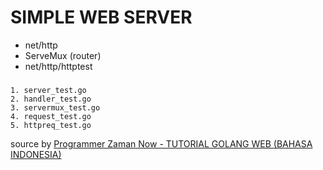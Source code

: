 # SIMPLE WEB SERVER 

- net/http
- ServeMux (router)
- net/http/httptest

### 

    1. server_test.go
    2. handler_test.go
    3. servermux_test.go
    4. request_test.go
    5. httpreq_test.go


source by [Programmer Zaman Now - TUTORIAL GOLANG WEB (BAHASA INDONESIA)](https://www.youtube.com/watch?v=Iq3RITuUlr4&ab_channel=ProgrammerZamanNow)